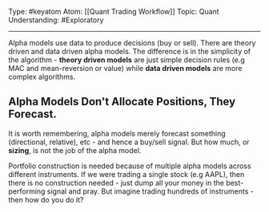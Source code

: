 Type: #keyatom 
Atom: [[Quant Trading Workflow]]
Topic: Quant
Understanding: #Exploratory 

----
Alpha models use data to produce decisions (buy or sell). There are theory driven and data driven alpha models. The difference is in the simplicity of the algorithm - **theory driven models** are just simple decision rules (e.g MAC and mean-reversion or value) while **data driven models** are more complex algorithms.

## Alpha Models Don't Allocate Positions, They Forecast.

It is worth remembering, alpha models merely forecast something (directional, relative), etc - and hence a buy/sell signal. But how much, or **sizing**, is not the job of the alpha model.

Portfolio construction is needed because of multiple alpha models across different instruments. If we were trading a single stock (e.g AAPL), then there is no construction needed - just dump all your money in the best-performing signal and pray. But imagine trading hundreds of instruments - then how do you do it?